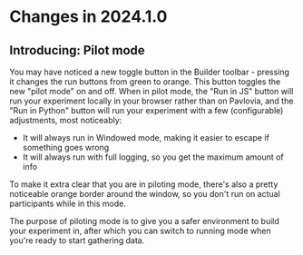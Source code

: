 # Changes in 2024.1.0

## Introducing: Pilot mode
You may have noticed a new toggle button in the Builder toolbar - pressing it changes the run 
buttons from green to orange. This button toggles the new "pilot mode" on and off. When in pilot 
mode, the "Run in JS" button will run your experiment locally in your browser rather than on 
Pavlovia, and the "Run in Python" button will run your experiment with a few (configurable) 
adjustments, most noticeably:
- It will always run in Windowed mode, making it easier to escape if something goes wrong
- It will always run with full logging, so you get the maximum amount of info

To make it extra clear that you are in piloting mode, there's also a pretty noticeable orange 
border around the window, so you don't run on actual participants while in this mode.

The purpose of piloting mode is to give you a safer environment to build your experiment in, 
after which you can switch to running mode when you're ready to start gathering data.